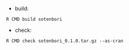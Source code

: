 

- build:

`R CMD build sotenbori`

- check:

```
R CMD check sotenbori_0.1.0.tar.gz --as-cran
```
